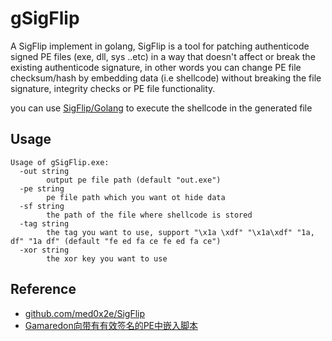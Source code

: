 # gSigFlip

A SigFlip implement in golang, SigFlip is a tool for patching authenticode signed PE files (exe, dll, sys ..etc) in a way that doesn't affect or break the existing authenticode signature, in other words you can change PE file checksum/hash by embedding data (i.e shellcode) without breaking the file signature, integrity checks or PE file functionality.

you can use [SigFlip/Golang](https://github.com/med0x2e/SigFlip/tree/2bc6e9427d48cea9abb8dd0d54201e96922c7240/Golang) to execute the shellcode in the generated file

## Usage

```shell
Usage of gSigFlip.exe:
  -out string
        output pe file path (default "out.exe")
  -pe string
        pe file path which you want ot hide data
  -sf string
        the path of the file where shellcode is stored
  -tag string
        the tag you want to use, support "\x1a \xdf" "\x1a\xdf" "1a, df" "1a df" (default "fe ed fa ce fe ed fa ce")
  -xor string
        the xor key you want to use
```

## Reference
- [github.com/med0x2e/SigFlip](https://github.com/med0x2e/SigFlip)
- [Gamaredon向带有有效签名的PE中嵌入脚本](https://mp.weixin.qq.com/s/bJrEwoq4QkDJvEk_ThvueQ)
